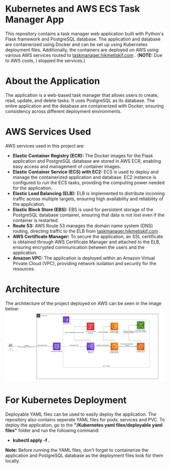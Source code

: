 # Kubernetes and AWS ECS Task Manager App
This repository contains a task manager web application built with Python's Flask framework and PostgreSQL database. The application and database are containerized using Docker and can be set up 
using Kubernetes deployment files. Additionally, the containers are deployed on AWS using various AWS services routed to [taskmanager.hikmetiskif.com](https://taskmanager.hikmetiskif.com) . 
(**NOTE:** Due to AWS costs, I stopped the services.)

# About the Application
The application is a web-based task manager that allows users to create, read, update, and delete tasks. It uses PostgreSQL as its database. 
The entire application and the database are containerized with Docker, ensuring consistency across different deployment environments.

# AWS Services Used
AWS services used in this project are:
- **Elastic Container Registry (ECR):** The Docker images for the Flask application and PostgreSQL database are stored in AWS ECR, enabling easy access and management of container images.
- **Elastic Container Service (ECS) with EC2:** ECS is used to deploy and manage the containerized application and database. EC2 instance is configured to run the ECS tasks, providing the computing power needed for the application.
- **Elastic Load Balancing (ELB):** ELB is implemented to distribute incoming traffic across multiple targets, ensuring high availability and reliability of the application.
- **Elastic Block Store (EBS):** EBS is used for persistent storage of the PostgreSQL database container, ensuring that data is not lost even if the container is restarted.
- **Route 53:** AWS Route 53 manages the domain name system (DNS) routing, directing traffic to the ELB from [taskmanager.hikmetiskif.com](https://taskmanager.hikmetiskif.com) .
- **AWS Certificate Manager:** To secure the application, an SSL certificate is obtained through AWS Certificate Manager and attached to the ELB, ensuring encrypted communication between the users and the application.
- **Amazon VPC:** The application is deployed within an Amazon Virtual Private Cloud (VPC), providing network isolation and security for the resources.

# Architecture
The architecture of the project deployed on AWS can be seen in the image below:
![Project Architecture](diagram.png)

# For Kubernetes Deployment
Deployable YAML files can be used to easily deploy the application. The repository also contains seperate YAML files for pods, services and PVC.
To deploy the application, go to the **"/Kubernetes yaml files/deployable yaml files"** folder and run the following command:
- **kubectl apply -f .**

**Note:** Before running the YAML files, don't forget to containerize the application and PostgreSQL database as the deployment files look for them locally.
